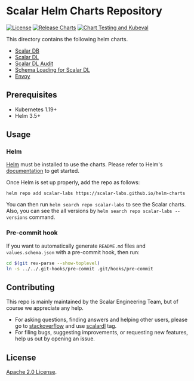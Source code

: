 # Scalar Helm Charts Repository

[![License](https://img.shields.io/badge/License-Apache%202.0-blue.svg)](https://opensource.org/licenses/Apache-2.0)
[![Release Charts](https://github.com/scalar-labs/helm-charts/actions/workflows/release.yml/badge.svg)](https://github.com/scalar-labs/helm-charts/actions/workflows/release.yml)
[![Chart Testing and Kubeval](https://github.com/scalar-labs/helm-charts/actions/workflows/helm_charts_scalar.yml/badge.svg)](https://github.com/scalar-labs/helm-charts/actions/workflows/helm_charts_scalar.yml)

This directory contains the following helm charts.
* [Scalar DB](./charts/scalardb/)
* [Scalar DL](./charts/scalardl/)
* [Scalar DL Audit](./charts/scalardl-audit/)
* [Schema Loading for Scalar DL](./charts/schema-loading/)
* [Envoy](./charts/envoy/)

## Prerequisites

* Kubernetes 1.19+
* Helm 3.5+

## Usage

### Helm

[Helm](https://helm.sh) must be installed to use the charts.
Please refer to Helm's [documentation](https://helm.sh/docs/) to get started.

Once Helm is set up properly, add the repo as follows:

```console
helm repo add scalar-labs https://scalar-labs.github.io/helm-charts
```

You can then run `helm search repo scalar-labs` to see the Scalar charts.  
Also, you can see the all versions by `helm search repo scalar-labs --versions` command.

### Pre-commit hook

If you want to automatically generate `README.md` files and `values.schema.json` with a pre-commit hook,
then run:

``` bash
cd $(git rev-parse --show-toplevel)
ln -s ../../.git-hooks/pre-commit .git/hooks/pre-commit
```

## Contributing

This repo is mainly maintained by the Scalar Engineering Team, but of course we appreciate any help.

* For asking questions, finding answers and helping other users, please go to [stackoverflow](https://stackoverflow.com/) and use [scalardl](https://stackoverflow.com/questions/tagged/scalardl) tag.
* For filing bugs, suggesting improvements, or requesting new features, help us out by opening an issue.

## License

[Apache 2.0 License](https://github.com/scalar-labs/helm-charts/blob/main/LICENSE).
